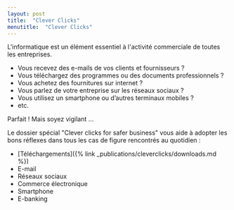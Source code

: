 ```yaml
---
layout: post
title:  "Clever Clicks"
menutitle:  "Clever Clicks"
---
```

L'informatique est un élément essentiel à l'activité commerciale de toutes les entreprises.

  - Vous recevez des e-mails de vos clients et fournisseurs ?
  - Vous téléchargez des programmes ou des documents professionnels ?
  - Vous achetez des fournitures sur internet ?
  - Vous parlez de votre entreprise sur les réseaux sociaux ?
  - Vous utilisez un smartphone ou d’autres terminaux mobiles ?
  - etc.

Parfait ! Mais soyez vigilant ...

Le dossier spécial "Clever clicks for safer business" vous aide à adopter les bons réflexes dans tous les cas de figure rencontrés au quotidien :
  - [Téléchargements]({% link _publications/cleverclicks/downloads.md %})
  - E-mail
  - Réseaux sociaux
  - Commerce électronique
  - Smartphone
  - E-banking
